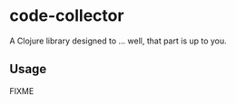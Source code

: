 # code-collector

A Clojure library designed to ... well, that part is up to you.

## Usage

FIXME

